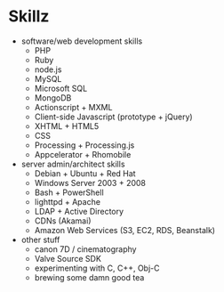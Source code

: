# Skillz

- software/web development skills
	- PHP
	- Ruby
	- node.js
	- MySQL
	- Microsoft SQL
	- MongoDB
	- Actionscript + MXML
	- Client-side Javascript (prototype + jQuery)
	- XHTML + HTML5
	- CSS
	- Processing + Processing.js
	- Appcelerator + Rhomobile
- server admin/architect skills
	- Debian + Ubuntu + Red Hat
	- Windows Server 2003 + 2008
	- Bash + PowerShell
	- lighttpd + Apache
	- LDAP + Active Directory
	- CDNs (Akamai)
	- Amazon Web Services (S3, EC2, RDS, Beanstalk)
- other stuff
	- canon 7D / cinematography
	- Valve Source SDK
	- experimenting with C, C++, Obj-C
	- brewing some damn good tea